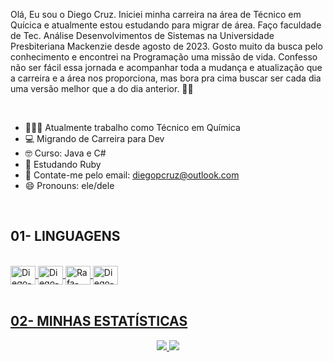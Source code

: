 Olá, Eu sou o Diego Cruz. Iniciei minha carreira na área de Técnico em Quícica e atualmente estou estudando para migrar de área. Faço faculdade de Tec. Análise Desenvolvimentos de Sistemas na Universidade Presbiteriana Mackenzie desde agosto de 2023. 
Gosto muito da busca pelo conhecimento e encontrei na Programação uma missão de vida. Confesso não ser fácil essa jornada e acompanhar toda a mudança e atualização que a carreira e a área nos proporciona, mas bora pra cima buscar ser cada dia uma versão melhor que a do dia anterior. 👊🏾

<br>

- 🧑🏼‍💻 Atualmente trabalho como Técnico em Química
- 💻 Migrando de Carreira para Dev
- 🤓 Curso: Java e C#
- 🌱 Estudando Ruby 
- 📖 Contate-me pelo email: diegopcruz@outlook.com 
- 😄 Pronouns: ele/dele

<br>

## 01- LINGUAGENS
<div style="display: inline_block"><br>
 <a href="https://github.com/diegopcruz">
 <img align="center" alt="Diego-Python" height="30" width="40" src="https://github.com/diegopcruz/perfilgithub/blob/main/FOTOS/PYTHON.png"/>
  <img align="center" alt="Diego-C_SHARP" height="30" width="40" src="https://github.com/diegopcruz/perfilgithub/blob/main/FOTOS/C_SHARP.png"/>
  <img align="center" alt="Rafa-Csharp" height="30" width="40" src="https://github.com/diegopcruz/perfilgithub/blob/main/FOTOS/RUBY.jpg"/>
  <img align="center" alt="Diego-Java" height="30" width="40" src="https://github.com/diegopcruz/perfilgithub/blob/main/FOTOS/JAVA.png"/>
</div>
  
<br>

## 02- MINHAS ESTATÍSTICAS
<p align = "center">
  <img  src = "https://github-readme-stats.vercel.app/api?username=diegopcruz&show_icons=true&theme=dark&line_height=27">
  <img src = "https://github-readme-stats.vercel.app/api/top-langs/?username=diegopcruz&hide=html,css,java,shaderlab,kotlin,hlsl&theme=dark">
</p>

<br>

